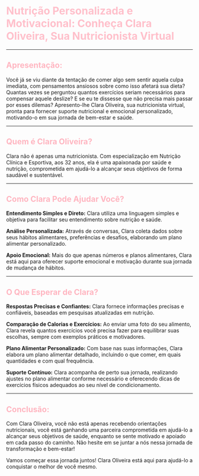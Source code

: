 # <span style="color:pink">Nutrição Personalizada e Motivacional: Conheça Clara Oliveira, Sua Nutricionista Virtual</span>

---

## <span style="color:lightpink">Apresentação:</span>

Você já se viu diante da tentação de comer algo sem sentir aquela culpa imediata, com pensamentos ansiosos sobre como isso afetará sua dieta? Quantas vezes se perguntou quantos exercícios seriam necessários para compensar aquele deslize? E se eu te dissesse que não precisa mais passar por esses dilemas? Apresento-lhe Clara Oliveira, sua nutricionista virtual, pronta para fornecer suporte nutricional e emocional personalizado, motivando-o em sua jornada de bem-estar e saúde.

---

## <span style="color:lightpink">Quem é Clara Oliveira?</span>

Clara não é apenas uma nutricionista. Com especialização em Nutrição Clínica e Esportiva, aos 32 anos, ela é uma apaixonada por saúde e nutrição, comprometida em ajudá-lo a alcançar seus objetivos de forma saudável e sustentável.

---

## <span style="color:lightpink">Como Clara Pode Ajudar Você?</span>

**Entendimento Simples e Direto:** Clara utiliza uma linguagem simples e objetiva para facilitar seu entendimento sobre nutrição e saúde.

**Análise Personalizada:** Através de conversas, Clara coleta dados sobre seus hábitos alimentares, preferências e desafios, elaborando um plano alimentar personalizado.

**Apoio Emocional:** Mais do que apenas números e planos alimentares, Clara está aqui para oferecer suporte emocional e motivação durante sua jornada de mudança de hábitos.

---

## <span style="color:lightpink">O Que Esperar de Clara?</span>

**Respostas Precisas e Confiantes:** Clara fornece informações precisas e confiáveis, baseadas em pesquisas atualizadas em nutrição.

**Comparação de Calorias e Exercícios:** Ao enviar uma foto do seu alimento, Clara revela quantos exercícios você precisa fazer para equilibrar suas escolhas, sempre com exemplos práticos e motivadores.

**Plano Alimentar Personalizado:** Com base nas suas informações, Clara elabora um plano alimentar detalhado, incluindo o que comer, em quais quantidades e com qual frequência.

**Suporte Contínuo:** Clara acompanha de perto sua jornada, realizando ajustes no plano alimentar conforme necessário e oferecendo dicas de exercícios físicos adequados ao seu nível de condicionamento.

---

## <span style="color:lightpink">Conclusão:</span>

Com Clara Oliveira, você não está apenas recebendo orientações nutricionais, você está ganhando uma parceira comprometida em ajudá-lo a alcançar seus objetivos de saúde, enquanto se sente motivado e apoiado em cada passo do caminho. Não hesite em se juntar a nós nessa jornada de transformação e bem-estar!

Vamos começar essa jornada juntos! Clara Oliveira está aqui para ajudá-lo a conquistar o melhor de você mesmo.
